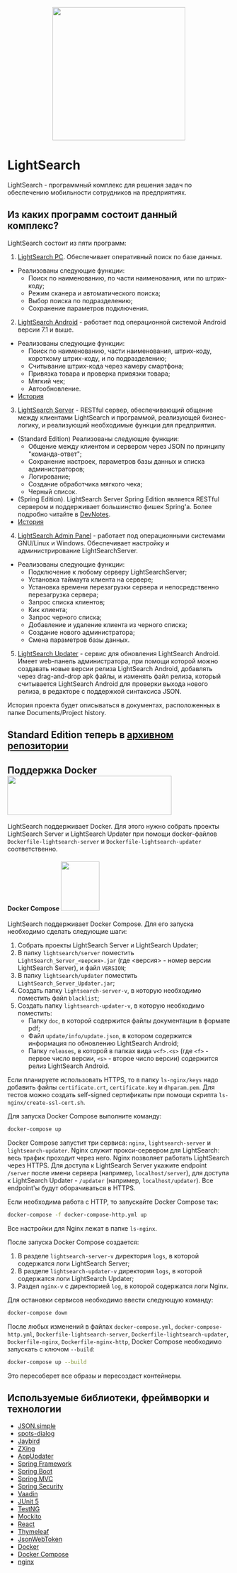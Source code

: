 <p align="center"> 
<img src="https://user-images.githubusercontent.com/43209824/64838878-905c6e00-d638-11e9-8026-e7b04d1af80f.png"
     width="300" height="300">
</p>

LightSearch
===========

LightSearch - программный комплекс для решения задач по обеспечению мобильности сотрудников на предприятиях.

Из каких программ состоит данный комплекс?
------------------------------------------
LightSearch состоит из пяти программ:

1) [LightSearch PC](https://github.com/ViiSE/LightSearch/blob/master/Documents/Project%20history/LightSearchPC.pdf).
Обеспечивает оперативный поиск по базе данных.
 * Реализованы следующие функции:
   - Поиск по наименованию, по части наименования, или по штрих-коду;
   - Режим сканера и автоматического поиска;
   - Выбор поиска по подразделению;
   - Сохранение параметров подключения.
  
2) [LightSearch Android](https://github.com/ViiSE/LightSearch-Android) - работает под операционной системой Android версии 7.1 и выше.
 * Реализованы следующие функции:
   -  Поиск по наименованию, части наименования, штрих-коду, короткому штрих-коду, и по подразделению;
   -  Считывание штрих-кода через камеру смартфона;
   -  Привязка товара и проверка привязки товара;
   -  Мягкий чек;
   -  Автообновление.
 * [История](https://github.com/ViiSE/LightSearch/blob/master/Documents/Project%20history/LightSearchAndroid.pdf)
3) [LightSearch Server](https://github.com/ViiSE/LightSearch-Server) - RESTful сервер, обеспечивающий общение между клиентами LightSearch и программой, реализующей бизнес-логику, и реализующий необходимые функции для предприятия.
 * (Standard Edition) Реализованы следующие функции:
   - Общение между клиентом и сервером через JSON по принципу "команда-ответ";
   - Сохранение настроек, параметров базы данных и списка администраторов;
   - Логирование;
   - Создание обработчика мягкого чека;
   - Черный список.
 * (Spring Edition). LightSearch Server Spring Edition является RESTful сервером и поддерживает большинство фишек Spring'а.
 Более подробно читайте в [DevNotes](https://github.com/ViiSE/LightSearch/blob/master/Dev%20notes).
 * [История](https://github.com/ViiSE/LightSearch/blob/master/Documents/Project%20history/LightSearchServer.pdf)

4) [LightSearch Admin Panel](https://github.com/ViiSE/LightSearch/blob/master/Documents/Project%20history/LightSearchAdminPanel.pdf) - работает под операционными системами GNU/Linux и Windows. Обеспечивает настройку и администрирование LightSearchServer.
 * Реализованы следующие функции:
   - Подключение к любому серверу LightSearchServer;
   - Установка таймаута клиента на сервере;
   - Установка времени перезагрузки сервера и непосредственно перезагрузка сервера;
   - Запрос списка клиентов;
   - Кик клиента;
   - Запрос черного списка;
   - Добавление и удаление клиента из черного списка;
   - Создание нового администратора;
   - Смена параметров базы данных.
   
5) [LightSearch Updater](https://github.com/ViiSE/LightSearch-Updater) - cервис для обновления LightSearch Android. Имеет web-панель администратора, при помощи которой можно создавать новые версии релиза LightSearch Android, добавлять через drag-and-drop apk файлы, и изменять файл релиза, который считывается LightSearch Android для проверки выхода нового релиза, в редакторе с поддержкой синтаксиса JSON. 

История проекта будет описываться в документах, расположенных в папке Documents/Project history.

Standard Edition теперь в [архивном репозитории](https://github.com/viise/LightSearch-Archive)
-----------------------------------------------------------------

Поддержка Docker <img src="https://user-images.githubusercontent.com/43209824/89869724-1a6dd780-dbf8-11ea-8a1b-2cae7cb9db14.png" width="371" height="88"/>
---------------------------
LightSearch поддерживает Docker. Для этого нужно собрать проекты LightSearch Server и LightSearch Updater при помощи 
docker-файлов `Dockerfile-lightsearch-server` и `Dockerfile-lightsearch-updater` соответственно.

#### Docker Compose <img src="https://user-images.githubusercontent.com/43209824/89871634-11cad080-dbfb-11ea-8cc7-e7580446c69a.png" width="87" height="111"/>
LightSearch поддерживает Docker Compose. Для его запуска необходимо сделать следующие шаги:
1) Собрать проекты LightSearch Server и LightSearch Updater;
2) В папку `lightsearch/server` поместить `LightSearch_Server_<версия>.jar` (где
   <версия> - номер версии LightSearch Server), и файл `VERSION`;
3) В папку `lightsearch/updater` поместить `LightSearch_Server_Updater.jar`;
4) Создать папку `lightsearch-server-v`, в которую необходимо поместить файл `blacklist`;
5) Создать папку `lightsearch-updater-v`, в которую необходимо поместить:
   - Папку `doc`, в которой содержится файлы документации в формате pdf;
   - Файл `update/info/update.json`, в котором содержится информация по обновлению LightSearch Android;
   - Папку `releases`, в которой в папках вида `v<f>.<s>` (где `<f>` - первое число версии, `<s>` - второе число 
     версии) содержится релиз LightSearch Android.

Если планируете использовать HTTPS, то в папку `ls-nginx/keys` надо добавить файлы `certificate.crt`, `certificate.key` 
и `dhparam.pem`. Для тестов можно создать self-signed сертификаты при помощи скрипта `ls-nginx/create-ssl-cert.sh`.

Для запуска Docker Compose выполните команду:

```bash
docker-compose up
```
Docker Compose запустит три сервиса: `nginx`, `lightsearch-server` и `lightsearch-updater`. Nginx служит прокси-сервером
для LightSearch: весь трафик проходит через него. Nginx позволяет работать LightSearch через HTTPS. Для доступа к 
LightSearch Server укажите endpoint `/server` после имени сервера (например, `localhost/server`), для доступа к 
LightSearch Updater - `/updater` (например, `localhost/updater`). Все endpoint'ы будут оборачиваться в HTTPS.

Если необходима работа с HTTP, то запускайте Docker Compose так:
```bash
docker-compose -f docker-compose-http.yml up
```

Все настройки для Nginx лежат в папке `ls-nginx`.

После запуска Docker Compose создается:
1) В разделе `lightsearch-server-v` директория `logs`, в которой содержатся логи LightSearch Server;
2) В разделе `lightsearch-updater-v` директория `logs`, в которой содержатся логи LightSearch Updater;
3) Раздел `nginx-v` с директорией `log`, в которой содержатся логи Nginx.

Для остановки сервисов необходимо ввести следующую команду:

```bash
docker-compose down
```

После любых изменений в файлах `docker-compose.yml`, `docker-compose-http.yml`, `Dockerfile-lightsearch-server`, 
`Dockerfile-lightsearch-updater`, `Dockerfile-nginx`, `Dockerfile-nginx-http`, Docker Compose необходимо запускать с 
ключом `--build`:
```bash
docker-compose up --build
```  

Это пересоберет все образы и пересоздаст контейнеры.


Используемые библиотеки, фреймворки и технологии
-------------------------------------------------
- [JSON.simple](https://github.com/fangyidong/json-simple)
- [spots-dialog](https://github.com/d-max/spots-dialog)
- [Jaybird](https://github.com/FirebirdSQL/jaybird)
- [ZXing](https://github.com/zxing/zxing)
- [AppUpdater](https://github.com/javiersantos/AppUpdater)
- [Spring Framework](https://github.com/spring-projects/spring-framework)
- [Spring Boot](https://github.com/spring-projects/spring-boot)
- [Spring MVC](https://docs.spring.io/spring/docs/current/spring-framework-reference/web.html)
- [Spring Security](https://github.com/spring-projects/spring-security)
- [Vaadin](https://github.com/vaadin/)
- [JUnit 5](https://junit.org/junit5/)
- [TestNG](https://testng.org/doc/)
- [Mockito](https://github.com/mockito/mockito)
- [React](https://github.com/facebook/react)
- [Thymeleaf](https://github.com/thymeleaf)
- [JsonWebToken](https://jwt.io)
- [Docker](https://www.docker.com/)
- [Docker Compose](https://github.com/docker/compose)
- [nginx](https://www.nginx.org)

